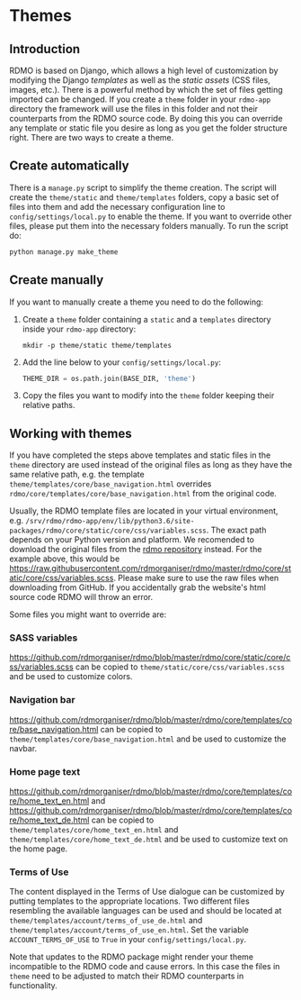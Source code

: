 # Themes


## Introduction

RDMO is based on Django, which allows a high level of customization by modifying the Django *templates* as well as the *static assets* (CSS files, images, etc.). There is a powerful method by which the set of files getting imported can be changed. If you create a `theme` folder in your `rdmo-app` directory the framework will use the files in this folder and not their counterparts from the RDMO source code. By doing this you can override any template or static file you desire as long as you get the folder structure right. There are two ways to create a theme.


## Create automatically

There is a `manage.py` script to simplify the theme creation. The script will create the `theme/static` and `theme/templates` folders, copy a basic set of files into them and add the necessary configuration line to `config/settings/local.py` to enable the theme. If you want to override other files, please put them into the necessary folders manually. To run the script do:

```bash
python manage.py make_theme
```


## Create manually

If you want to manually create a theme you need to do the following:

1. Create a `theme` folder containing a `static` and a `templates` directory inside your `rdmo-app` directory:

    ```
    mkdir -p theme/static theme/templates
    ```

1. Add the line below to your `config/settings/local.py`:

    ```python
    THEME_DIR = os.path.join(BASE_DIR, 'theme')
    ```

1. Copy the files you want to modify into the `theme` folder keeping their relative paths.


## Working with themes

If you have completed the steps above templates and static files in the `theme` directory are used instead of the original files as long as they have the same relative path, e.g. the template `theme/templates/core/base_navigation.html` overrides `rdmo/core/templates/core/base_navigation.html` from the original code.

Usually, the RDMO template files are located in your virtual environment, e.g. `/srv/rdmo/rdmo-app/env/lib/python3.6/site-packages/rdmo/core/static/core/css/variables.scss`. The exact path depends on your Python version and platform. We recomended to download the original files from the [rdmo repository](https://github.com/rdmorganiser/rdmo) instead. For the example above, this would be <https://raw.githubusercontent.com/rdmorganiser/rdmo/master/rdmo/core/static/core/css/variables.scss>. Please make sure to use the raw files when downloading from GitHub. If you accidentally grab the website's html source code RDMO will throw an error.

Some files you might want to override are:

### SASS variables
<https://github.com/rdmorganiser/rdmo/blob/master/rdmo/core/static/core/css/variables.scss> can be copied to `theme/static/core/css/variables.scss` and be used to customize colors.

### Navigation bar
<https://github.com/rdmorganiser/rdmo/blob/master/rdmo/core/templates/core/base_navigation.html> can be copied to `theme/templates/core/base_navigation.html` and be used to customize the navbar.

### Home page text
<https://github.com/rdmorganiser/rdmo/blob/master/rdmo/core/templates/core/home_text_en.html> and <https://github.com/rdmorganiser/rdmo/blob/master/rdmo/core/templates/core/home_text_de.html> can be copied to `theme/templates/core/home_text_en.html` and `theme/templates/core/home_text_de.html` and be used to customize text on the home page.

### Terms of Use
The content displayed in the Terms of Use dialogue can be customized by putting templates to the appropriate locations. Two different files resembling the available languages can be used and should be located at `theme/templates/account/terms_of_use_de.html` and  `theme/templates/account/terms_of_use_en.html`. Set the variable `ACCOUNT_TERMS_OF_USE` to `True` in your `config/settings/local.py`.


Note that updates to the RDMO package might render your theme incompatible to the RDMO code and cause errors. In this case the files in `theme` need to be adjusted to match their RDMO counterparts in functionality.
